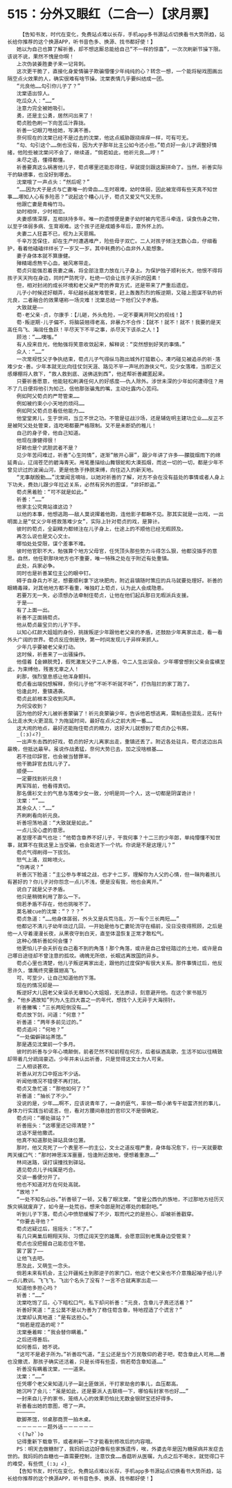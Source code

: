 # 515：分外又眼红（二合一）【求月票】
        【告知书友，时代在变化，免费站点难以长存，手机app多书源站点切换看书大势所趋，站长给你推荐的这个换源APP，听书音色多、换源、找书都好使！】
       她以为自己也算了解祈善，却不想这厮总能给自己“不一样的惊喜”，一次次刷新节操下限。该说不说，果然不愧是你啊！
       上次伪装姜胜妻子来一记背刺。
       这次更干脆了，直接化身爱情骗子欺骗懵懂少年纯纯的心？转念一想，一个能将秘戏图画出隔空点火效果的人，确实很难有啥节操。沈棠表情几乎要纠结成一团。
       “元良他……勾引你儿子了？”
       沈棠语出惊人。
       吃瓜众人：“……”
       注意力完全被她吸引。
       勇，还是主公勇，居然问出来了！
       荀贞脸色刷一下向苦瓜汁靠拢。
       祈善一记眼刀甩给她，写满不善。
       奈何现在的沈棠已经不是过去的沈棠，他这点威胁跟挠痒痒一样，可有可无。
       “勾、勾引这个……倒也没有，因为犬子那年比主公如今还小些。”荀贞好一会儿才调整好情绪，他险些被沈棠问不会了，继续道，“倘若如此，他祈元良……哼！”
       未尽之语，懂得都懂。
       祈善要真这么祸害他儿子，荀贞哪里还能忍得住，早就提剑跟这厮拼命了。当然，祈善实际干的缺德事，也没好到哪去。
       沈棠哦了一声点头：“然后呢？”
       “……因为犬子是贞与亡妻唯一的骨血……生时艰难，幼时体弱，因此被宠得有些天真不知世事……哪知人心有多险恶？”说起这个糟心儿子，荀贞又爱又气又无奈。
       他跟亡妻是青梅竹马。
       幼时相伴，少时相恋。
       夫妻感情深厚，互相扶持多年。唯一的遗憾便是妻子幼时被内宅恶斗牵连，误食伤身之物，以至于体弱多病、生育艰难。这个孩子还是成婚多年后，意外怀上的。
       夫妻二人狂喜不已，视为上天恩赐。
       千辛万苦保住，却在生产时遭遇难产，险些母子双亡。二人对孩子倾注无数心血，仔细看护，看着他磕磕绊绊长了一岁又一岁。其中耗费的心血非外人能想象。
       妻子身体本就不算康健。
       殚精竭虑熬干心血，被风寒带走。
       荀贞只能强忍着丧妻之痛，将全部注意力放在儿子身上。为保护独子顺利长大，他恨不得将孩子天天拘在身边，同时严防死守，杜绝一切会让孩子夭折的因素！
       但，相对封闭的成长环境和老父亲严苛的养育方式，还是带来了严重后遗症。
       儿子小时候还好糊弄，年纪越长越发难管束，赶上轰轰烈烈的叛逆期，又碰上图谋不轨的祈元良，二者融合的效果堪称一场灾难！沈棠总结一下他们父子矛盾。
       大致就是——
       荀·老父亲·贞，尔康手：【儿砸，外头危险，一定不要离开阿父的视线！】
       荀·叛逆期·儿子偏不，将脑袋翘得老高，非暴力不合作：【就不！就不！就不！我要的是天高任鸟飞、海阔任鱼跃！平尽天下不平之事，杀尽天下该杀之人！】
       顾池：“……噗嗤。”
       有人投来目光，他勉强将笑意收敛起来，解释说：“突然想到好笑的事情。”
       众人：“……”
       一次常规性父子争执结束，荀贞儿子气得纵马跑出城外打猎散心，凑巧碰见被追杀的祈·落难少女·善。少年本就无比向往仗剑天涯、路见不平一声吼的游侠义气，见少女落难，当即正义感爆棚将人救下，“救人救到底、送佛送到西”，他还帮祈善藏匿起来。
       只要祈善愿意，他能轻松刷满任何人的好感度——仇人除外。涉世未深的少年如何遭得住？用不了几日便将他引为知己，信他那张骗鬼的嘴，主动吐露内心苦闷。
       例如阿父荀贞的严苛管束……
       例如被约束小小天地的烦闷……
       例如阿父荀贞总看低他能力……
       他堂堂男儿，生于世间，当立不世之功。不管是征战沙场，还是辅佐明主建功立业……反正不是被阿父处处管束，连吃喝都要严格限制。又不是未断奶的稚儿！
       自己的身子骨，他自己知道。
       他现在康健得很！
       好赖也是个武胆武者不是？
       见少年苦闷难过，祈善“心生同情”，逐渐“敞开心扉”，跟少年讲了许多——朦胧烟雨下的绵延青山，辽阔苍茫的碧海青天。用笔墨描绘山舞银蛇和大漠孤烟，而这一切的一切，都是少年不曾见识过的波澜山河，更是他急于挣脱束缚，向往迈入的新天地。
       “无事献殷勤……”沈棠闻言嘀咕，以她对祈善的了解，对方不会在没有益处的事情或者人身上下功夫，费劲儿跟少年拉近关系，必然有另外的图谋，“非奸即盗。”
       荀贞黑着脸：“可不就是如此。”
       祈善：“……”
       他家主公究竟站谁这边？
       以他的本事，他想逃跑——敌人莫说撵着他跑，连他影子都瞅不见。那其实就是一出戏，一出明面上是“仗义少年搭救落难少女”，实际上针对荀贞的戏，是算计。
       彼时的荀贞，全副精力都倾注在儿子身上，仕途上的不顺他已经无暇顾及。
       再怎么说也是文心文士。
       哪怕处处受限，谋个差事不难。
       彼时他官职不大，勉强算个地方父母官，任凭顶头那些势力斗得怎么狠，他都没插手的意思。自然，他任职那块地方也不重要，唯一特殊之处在于附近有处重镇。
       此处，兵家必争。
       同时也是祈善某位主公的眼中钉。
       碍于自身兵力不足，想要顺利拿下这块肥肉，附近县镇随时策应的兵马就要处理好。祈善的眼睛毒辣，对其他地方都不看重，唯独盯上荀贞，认为此人会成隐患。
       若要万无一失，必须想办法牵制住荀贞，让他在他们起兵那日无暇派兵支援。
       于是——
       有了上面一出。
       祈善不正面搞荀贞。
       他从荀贞最宝贝的儿子下手。
       以知心红颜大姐姐的身份，挑拨叛逆少年跟他老父亲的矛盾，还鼓励少年离家出走，看一看外头广阔的世界。荀贞反应倒是快，第一时间发现儿子异样来抓人。
       少年几乎要被老父亲打动。
       这时候，祈善来了一出骚操作。
       他借着【金蝉脱壳】，假死激发父子二人矛盾，令二人生出误会。少年哪曾想到父亲会蛮横至此，为束缚他，残害无辜之人！
       刹那，强烈窒息感让他浑身颤抖。
       荀贞看出端倪想解释，奈何儿子他“不听不听就不听”，打伤阻拦的家丁跑了。
       恰逢此时，重镇遇袭。
       荀贞此前根本没收到风声。
       为何没收到？
       因为他的好大儿被祈善蒙骗了！祈元良蒙骗少年，告诉他若想逃离，需制造些混乱，还有什么比走水失火更混乱？为拖延时间，最好在点火之前大闹一番……
       这大闹的地点，最好还能拖住荀贞的精力，这好大儿就想到了荀贞办公书房。
       _(:з)∠?)_
       一出声东击西的好戏，荀贞的好大儿离家出走，重镇还丢了。附近各处驻兵，荀贞这边出兵最晚，但抵达最早。虽说作战勇猛，奈何大势已去，加之没啥根基……
       若不挂印辞官，也会被当替罪羊。
       他干脆辞官去找儿子了。
       顺便——
       一定要找到祈元良！
       两军阵前，他看得真切。
       那名儒衫文士的气息与落难少女一致，分明是同一个人，这一切都是阴谋诡计！
       沈棠：“”……
       其余众人：“……”
       齐刷刷看向祈元良。
       祈善坦荡地道：“大致就是如此。”
       一点儿没心虚的意思。
       甚至理不直气也壮：“他荀含章养不好儿子，干我何事？十二三的少年郎，单纯懵懂不知世事，就算不在我这里上当受骗，也会栽进下一个坑。你说是不是这理儿？”
       荀贞气得刷得一下拔剑。
       怒气上涌，双眸喷火。
       “你再说？”
       祈善沉下脸道：“主公参与孝城之战，也才十二岁。理解你为人父的心情，但一昧拘着孩儿有甚好的？你儿子对你怨念一点儿不浅，便是没有我，他也会离开。”
       说白了就是父子矛盾。
       他只是稍微利用了那么一下。
       倘若矛盾不存在，他也挑唆不了。
       莫名被cue的沈棠：“？？？”
       荀贞急道：“……他身体孱弱，外头又是兵荒马乱，万一有个三长两短……”
       他都记不清儿子幼年烧过几回，一开始是他与亡妻轮流守在榻前，没日没夜得照顾，之后是他一人守着漫漫长夜，从黑夜守到白天，直至体温恢复正常才敢松气。
       这种心情祈善如何会懂？
       他更怕儿子会夭折在自己看不到的角落！那个角落，或许是自己曾经踏过的土地，或许是自己哪日途径却不曾注意的孤坟。魂魄无所依，长眠远离故国的异乡。
       荀贞心里也清楚，他儿子叛逆离家出走，跟他的过度保护有很大关系。那件事情过后，他反思许久，雏鹰终究要展翅高飞。
       可、可至少，让自己知道他的下落。
       现在的情况却是——
       叛逆好大儿因老父亲误杀无辜知心大姐姐，无法原谅，刻意避开他。在这个家书抵万金，“他乡遇故知”列为人生四大喜之一的年代，想找个人无异于大海捞针。
       祈善撇嘴：“三长两短倒没有……”
       荀贞放下剑，问道：“何意？”
       祈善道：“两年多前见过的。”
       荀贞追问：“何地？”
       “一处偏僻驿站茶馆。”
       那是遇见沈棠前一个多月。
       彼时的祈善与少年心境颠倒，前者茫然不知前程在何方，后者纵酒高歌，生活不如以往精致却带着几分疏阔豪迈。少年并未认出祈善，只是觉得这文士为人可亲。
       二人相谈甚欢。
       祈善从对方口中抠出不少话。
       听闻他境况不错便不再打扰。
       荀贞又急忙道：“那他如何了？”
       祈善道：“抽长了不少。”
       没说的是，少年……啊不，应该说青年了，一身的匪气，率领一帮小弟专干劫富济贫的事儿，身体力行实践当初诺言。但，看对方腰间悬挂的官印又不是很确定。
       荀贞问：“哪处驿站？”
       祈善摇头：“这哪里还记得清楚？”
       这话不是他撒谎。
       他真不知道那处驿站具体位置。
       那时，他又克死了一个表里不一的主公，文士之道反噬严重，身体每况愈下，行一天就要歇两天缓口气：“那时神思浑浑噩噩，恰逢附近故地，便想着重游……”
       林间迷路，误打误撞找到驿站。
       遇见荀贞儿子纯属是巧合。
       交谈一番便分开了。
       他也不知道对方在何处高就。
       “故地？”
       “一处不知名山谷。”祈善顿了一顿，又看了眼沈棠，“曾是公西仇的族地，不过那地方经历灭族灾祸就废弃了，如今是一处荒谷。想来令郎是附近哪处的都尉吧。”
       听到儿子下落，荀贞心中愤怒缓解了不少，取而代之的是担心，却被祈善戳穿。
       “你要去寻他？”
       荀贞迟疑过后，摇摇头：“不了。”
       有几只离巢后翱翔天际、习惯辽阔天空的雄鹰，会愿意回到老鹰身边受管束？
       荀贞也没把握自己能忍住不管。
       罢了罢了——
       让他飞去吧。
       思及此，又萌生一念头。
       倘若未来有机会，主公开疆拓土到那逆子的家门口，他这个老父亲也不介意撸起袖子给儿子一点儿教训。飞飞飞，飞出个名头了没有？一言不合就离家出走——
       知道他多担心吗？
       祈善：“……”
       沈棠吃饱了瓜，心下暗松口气，私下却问祈善：“元良，含章儿子真还活着？”
       祈善好笑道：“主公莫不是以为善为了稳住荀含章，特地捏造了个谎言？”
       沈棠却认真地道：“是有这担心。”
       “倘若是捏造的呢？”
       沈棠垂着眸：“我会替你瞒着。”
       之后还得善后。
       如何善后，她不说。
       “这可不是君子所为。”祈善叹气道，“主公还是当个万民敬仰的君子吧，荀含章此人可用……善也没撒谎，那孩子确实还活着，只是长得有些歪，倘若荀含章知道……”
       祈善没有瞒着沈棠，一一道来。
       沈棠：“……”
       任凭哪个老父亲知道儿子一副土匪做派，干打家劫舍的事儿，血压都高。
       她沉吟了会儿：“虽是如此，还是要派人去联络一下，哪怕有封家书也好……”
       一封来自儿子的家书，笼络人心的效果恐怕比无数金银财宝还好得多。
       祈善看出她的意图，嗯了一声。
       ——————
       歇脚茶馆，邻桌那商贾一拍木桌。
       －－－－－－题外话－－－－－－
       ヾ(?ω?`)o
       记得重新下载章节，或者刷新一下才能看到修改后的内容哦。
       PS：明天去做糖耐了，我妈妈这边好像有些家族遗传，唉，外婆去年是因为糖尿病并发症去世的。我妈妈的血糖也一直需要控制，注意饮食……香菇听从医嘱，九点之后不喝水，就觉得口干的难受，有些慌_(:з」∠)_
       【告知书友，时代在变化，免费站点难以长存，手机app多书源站点切换看书大势所趋，站长给你推荐的这个换源APP，听书音色多、换源、找书都好使！】